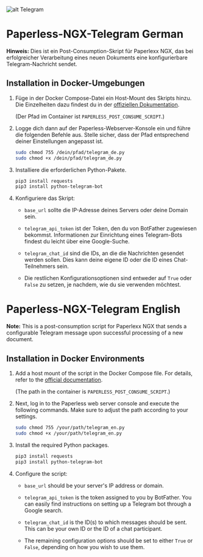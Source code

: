 ![alt Telegram]([http://url/to/img.png](https://vr6-syncro.de/paperless_telegram.png))

# Paperless-NGX-Telegram German

**Hinweis:** Dies ist ein Post-Consumption-Skript für Paperlexx NGX, das bei erfolgreicher Verarbeitung eines neuen Dokuments eine konfigurierbare Telegram-Nachricht sendet.

## Installation in Docker-Umgebungen

1. Füge in der Docker Compose-Datei ein Host-Mount des Skripts hinzu. Die Einzelheiten dazu findest du in der [offiziellen Dokumentation](https://docs.paperless-ngx.com/advanced_usage/#docker-consume-hooks).

   (Der Pfad im Container ist `PAPERLESS_POST_CONSUME_SCRIPT`.)

2. Logge dich dann auf der Paperless-Webserver-Konsole ein und führe die folgenden Befehle aus. Stelle sicher, dass der Pfad entsprechend deiner Einstellungen angepasst ist.

   ```bash
   sudo chmod 755 /dein/pfad/telegram_de.py
   sudo chmod +x /dein/pfad/telegram_de.py
   ```

3. Installiere die erforderlichen Python-Pakete.

   ```bash
   pip3 install requests
   pip3 install python-telegram-bot
   ```

4. Konfiguriere das Skript:

   - `base_url` sollte die IP-Adresse deines Servers oder deine Domain sein.

   - `telegram_api_token` ist der Token, den du von BotFather zugewiesen bekommst. Informationen zur Einrichtung eines Telegram-Bots findest du leicht über eine Google-Suche.

   - `telegram_chat_id` sind die IDs, an die die Nachrichten gesendet werden sollen. Dies kann deine eigene ID oder die ID eines Chat-Teilnehmers sein.

   - Die restlichen Konfigurationsoptionen sind entweder auf `True` oder `False` zu setzen, je nachdem, wie du sie verwenden möchtest.
   
   
   

   
   
# Paperless-NGX-Telegram English

**Note:** This is a post-consumption script for Paperlexx NGX that sends a configurable Telegram message upon successful processing of a new document.

## Installation in Docker Environments

1. Add a host mount of the script in the Docker Compose file. For details, refer to the [official documentation](https://docs.paperless-ngx.com/advanced_usage/#docker-consume-hooks).

   (The path in the container is `PAPERLESS_POST_CONSUME_SCRIPT`.)

2. Next, log in to the Paperless web server console and execute the following commands. Make sure to adjust the path according to your settings.

   ```bash
   sudo chmod 755 /your/path/telegram_en.py
   sudo chmod +x /your/path/telegram_en.py
   ```

3. Install the required Python packages.

   ```bash
   pip3 install requests
   pip3 install python-telegram-bot
   ```

4. Configure the script:

   - `base_url` should be your server's IP address or domain.

   - `telegram_api_token` is the token assigned to you by BotFather. You can easily find instructions on setting up a Telegram bot through a Google search.

   - `telegram_chat_id` is the ID(s) to which messages should be sent. This can be your own ID or the ID of a chat participant.

   - The remaining configuration options should be set to either `True` or `False`, depending on how you wish to use them.
